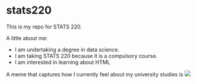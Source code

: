 # stats220

This is my repo for STATS 220. 

A little about me:

- I am undertaking a degree in data science. 
- I am taking STATS 220 because it is a compulsory course.
- I am interested in learning about HTML

A meme that captures how I currently feel about my university studies is ![](https://c.tenor.com/8druEACXtX8AAAAd/tenor.gif)
